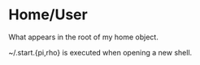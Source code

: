 # Home/User

What appears in the root of my home object.

~/.start.{pi,rho} is executed when opening a new shell.

